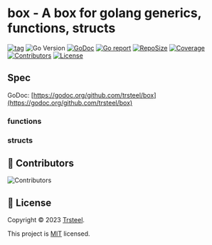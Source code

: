 # box - A box for golang generics, functions, structs

[![tag](https://img.shields.io/github/tag/trsteel/box.svg)](https://github.com/trsteel/box/releases)
![Go Version](https://img.shields.io/badge/Go-%3E%3D%201.18-%23007d9c)
[![GoDoc](https://godoc.org/github.com/trsteel/box?status.svg)](https://pkg.go.dev/github.com/trsteel/box)
[![Go report](https://goreportcard.com/badge/github.com/trsteel/box)](https://goreportcard.com/report/github.com/trsteel/box)
[![RepoSize](https://img.shields.io/github/repo-size/trsteel/box.svg)](https://github.com/trsteel/box)
[![Coverage](https://img.shields.io/codecov/c/github/trsteel/box)](https://codecov.io/gh/trsteel/box)
[![Contributors](https://img.shields.io/github/contributors/trsteel/box)](https://github.com/trsteel/box/graphs/contributors)
[![License](https://img.shields.io/github/license/trsteel/box)](./LICENSE)

## Spec

GoDoc: [https://godoc.org/github.com/trsteel/box](https://godoc.org/github.com/trsteel/box)

### functions

### structs

## 👤 Contributors

![Contributors](https://contrib.rocks/image?repo=trsteel/box)

## 📝 License

Copyright © 2023 [Trsteel](https://github.com/trsteel).

This project is [MIT](./LICENSE) licensed.